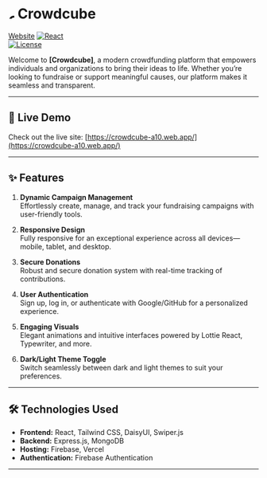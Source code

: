 # <img src="https://i.ibb.co.com/tBm5nnr/Crowd-Cube-06.png" alt="Crowdcube Icon" width="12" height="12"> Crowdcube

[Website](https://img.shields.io/website?down_color=red&down_message=Offline&up_color=green&up_message=Online&url=https%3A%2F%2Fyour-live-site.com)
[![React](https://img.shields.io/badge/React-JS-blue)](https://react.dev/)  
[![License](https://img.shields.io/badge/license-MIT-green)](LICENSE)

Welcome to **[Crowdcube]**, a modern crowdfunding platform that empowers individuals and organizations to bring their ideas to life. Whether you’re looking to fundraise or support meaningful causes, our platform makes it seamless and transparent.

---

## 🚀 **Live Demo**

Check out the live site: [https://crowdcube-a10.web.app/](https://crowdcube-a10.web.app/)

---

## ✨ **Features**

1. **Dynamic Campaign Management**  
   Effortlessly create, manage, and track your fundraising campaigns with user-friendly tools.

2. **Responsive Design**  
   Fully responsive for an exceptional experience across all devices—mobile, tablet, and desktop.

3. **Secure Donations**  
   Robust and secure donation system with real-time tracking of contributions.

4. **User Authentication**  
   Sign up, log in, or authenticate with Google/GitHub for a personalized experience.

5. **Engaging Visuals**  
   Elegant animations and intuitive interfaces powered by Lottie React, Typewriter, and more.

6. **Dark/Light Theme Toggle**  
   Switch seamlessly between dark and light themes to suit your preferences.

---

## 🛠️ **Technologies Used**

- **Frontend:** React, Tailwind CSS, DaisyUI, Swiper.js
- **Backend:** Express.js, MongoDB
- **Hosting:** Firebase, Vercel
- **Authentication:** Firebase Authentication

---
